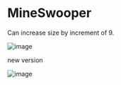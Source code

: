 # MineSwooper
Can increase size by increment of 9.



![image](https://user-images.githubusercontent.com/75546186/200065818-43d19564-2eb9-4aa5-adb4-4bdd8adf8793.png)

new version

![image](https://user-images.githubusercontent.com/75546186/200076906-6312184e-d9d4-4189-9f26-8fe97ecfb7d3.png)
